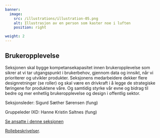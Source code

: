 ```yaml
---
banner:
  image:
    src: /illustrations/illustration-05.png
    alt: Illustrasjon av en person som kaster noe i luften
    position: right

weight: 2
---
```


## Brukeropplevelse

Seksjonen skal bygge kompetansekapasitet innen brukeropplevelse som sikrer at vi tar utgangspunkt i brukerbehov, gjennom data og innsikt, når vi prioriterer og utvikler produkter. Seksjonens medarbeidere dekker flere designretninger (se roller) og skal være en drivkraft i å legge de strategiske føringene for produktene våre. Og samtidig styrke vår evne og bidrag til bedre og mer enhetlig brukeropplevelse og design i offentlig sektor. 

Seksjonsleder: Sigurd Sæther Sørensen (fung)

Gruppeleder IXD: Hanne Kristin Saltnes (fung)

[Se ansatte i denne seksjonen](https://digdir.sharepoint.com/SitePages/Brukeropple.aspx)

[Rollebeskrivelser](https://digdir.sharepoint.com/sites/DigdirDGT/Delte%20dokumenter/Forms/AllItems.aspx?id=%2Fsites%2FDigdirDGT%2FDelte%20dokumenter%2FRollebeskrivelser%2C%20nye%2C%20Arbeidsomr%C3%A5de%2FRollebeskrivelser%20BOD%2FRoller%20i%20seksjon%20Brukeropplevelse&viewid=66522cde%2D546b%2D4465%2Dbdf3%2Df2b757ea02ff&csf=1&web=1&e=1ITt9x&CID=8cd3868c%2De123%2D4f1c%2D9de9%2Dca20254b5006&FolderCTID=0x0120004EA8294F9ADB674FAAB36A65F01170FF).
